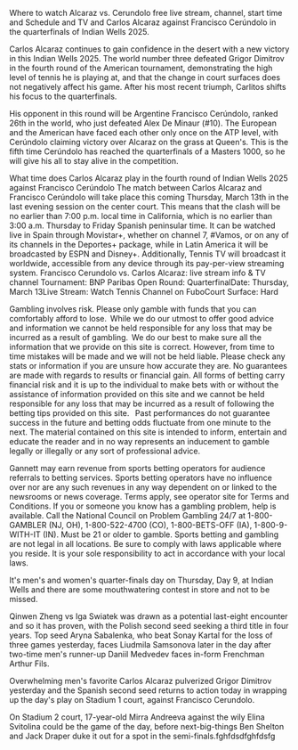 Where to watch Alcaraz vs. Cerundolo free live stream, channel, start time and Schedule and TV and Carlos Alcaraz against Francisco Cerúndolo in the quarterfinals of Indian Wells 2025.

Carlos Alcaraz continues to gain confidence in the desert with a new victory in this Indian Wells 2025. The world number three defeated Grigor Dimitrov in the fourth round of the American tournament, demonstrating the high level of tennis he is playing at, and that the change in court surfaces does not negatively affect his game. After his most recent triumph, Carlitos shifts his focus to the quarterfinals.

His opponent in this round will be Argentine Francisco Cerúndolo, ranked 26th in the world, who just defeated Alex De Minaur (#10). The European and the American have faced each other only once on the ATP level, with Cerúndolo claiming victory over Alcaraz on the grass at Queen's. This is the fifth time Cerúndolo has reached the quarterfinals of a Masters 1000, so he will give his all to stay alive in the competition.

What time does Carlos Alcaraz play in the fourth round of Indian Wells 2025 against Francisco Cerúndolo
The match between Carlos Alcaraz and Francisco Cerúndolo will take place this coming Thursday, March 13th in the last evening session on the center court. This means that the clash will be no earlier than 7:00 p.m. local time in California, which is no earlier than 3:00 a.m. Thursday to Friday Spanish peninsular time. It can be watched live in Spain through Movistar+, whether on channel 7, #Vamos, or on any of its channels in the Deportes+ package, while in Latin America it will be broadcasted by ESPN and Disney+. Additionally, Tennis TV will broadcast it worldwide, accessible from any device through its pay-per-view streaming system.
Francisco Cerundolo vs. Carlos Alcaraz: live stream info & TV channel
Tournament: BNP Paribas Open Round: QuarterfinalDate: Thursday, March 13Live Stream: Watch Tennis Channel on FuboCourt Surface: Hard

Gambling involves risk. Please only gamble with funds that you can comfortably afford to lose.  While we do our utmost to offer good advice and information we cannot be held responsible for any loss that may be incurred as a result of gambling.  We do our best to make sure all the information that we provide on this site is correct. However, from time to time mistakes will be made and we will not be held liable. Please check any stats or information if you are unsure how accurate they are. No guarantees are made with regards to results or financial gain. All forms of betting carry financial risk and it is up to the individual to make bets with or without the assistance of information provided on this site and we cannot be held responsible for any loss that may be incurred as a result of following the betting tips provided on this site.
 
Past performances do not guarantee success in the future and betting odds fluctuate from one minute to the next. The material contained on this site is intended to inform, entertain and educate the reader and in no way represents an inducement to gamble legally or illegally or any sort of professional advice.

Gannett may earn revenue from sports betting operators for audience referrals to betting services. Sports betting operators have no influence over nor are any such revenues in any way dependent on or linked to the newsrooms or news coverage. Terms apply, see operator site for Terms and Conditions. If you or someone you know has a gambling problem, help is available. Call the National Council on Problem Gambling 24/7 at 1-800-GAMBLER (NJ, OH), 1-800-522-4700 (CO), 1-800-BETS-OFF (IA), 1-800-9-WITH-IT (IN). Must be 21 or older to gamble. Sports betting and gambling are not legal in all locations. Be sure to comply with laws applicable where you reside. It is your sole responsibility to act in accordance with your local laws.

It's men's and women's quarter-finals day on Thursday, Day 9, at Indian Wells and there are some mouthwatering contest in store and not to be missed.

Qinwen Zheng vs Iga Swiatek was drawn as a potential last-eight encounter and so it has proven, with the Polish second seed seeking a third title in four years. Top seed Aryna Sabalenka, who beat Sonay Kartal for the loss of three games yesterday, faces Liudmila Samsonova later in the day after two-time men's runner-up Daniil Medvedev faces in-form Frenchman Arthur Fils.

Overwhelming men's favorite Carlos Alcaraz pulverized Grigor Dimitrov yesterday and the Spanish second seed returns to action today in wrapping up the day's play on Stadium 1 court, against Francisco Cerundolo.

On Stadium 2 court, 17-year-old Mirra Andreeva against the wily Elina Svitolina could be the game of the day, before next-big-things Ben Shelton and Jack Draper duke it out for a spot in the semi-finals.fghfdsdfghfdsfg
